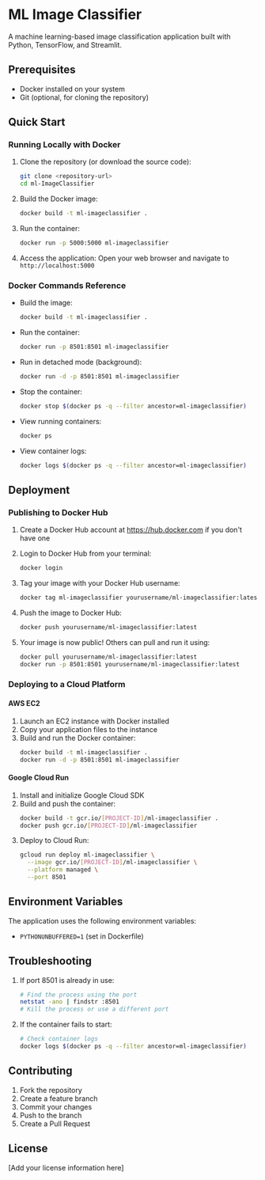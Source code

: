 # ML Image Classifier

A machine learning-based image classification application built with Python, TensorFlow, and Streamlit.

## Prerequisites

- Docker installed on your system
- Git (optional, for cloning the repository)

## Quick Start

### Running Locally with Docker

1. Clone the repository (or download the source code):
   ```bash
   git clone <repository-url>
   cd ml-ImageClassifier
   ```

2. Build the Docker image:
   ```bash
   docker build -t ml-imageclassifier .
   ```

3. Run the container:
   ```bash
   docker run -p 5000:5000 ml-imageclassifier
   ```

4. Access the application:
   Open your web browser and navigate to `http://localhost:5000`

### Docker Commands Reference

- Build the image:
  ```bash
  docker build -t ml-imageclassifier .
  ```

- Run the container:
  ```bash
  docker run -p 8501:8501 ml-imageclassifier
  ```

- Run in detached mode (background):
  ```bash
  docker run -d -p 8501:8501 ml-imageclassifier
  ```

- Stop the container:
  ```bash
  docker stop $(docker ps -q --filter ancestor=ml-imageclassifier)
  ```

- View running containers:
  ```bash
  docker ps
  ```

- View container logs:
  ```bash
  docker logs $(docker ps -q --filter ancestor=ml-imageclassifier)
  ```

## Deployment

### Publishing to Docker Hub

1. Create a Docker Hub account at https://hub.docker.com if you don't have one

2. Login to Docker Hub from your terminal:
   ```bash
   docker login
   ```

3. Tag your image with your Docker Hub username:
   ```bash
   docker tag ml-imageclassifier yourusername/ml-imageclassifier:latest
   ```

4. Push the image to Docker Hub:
   ```bash
   docker push yourusername/ml-imageclassifier:latest
   ```

5. Your image is now public! Others can pull and run it using:
   ```bash
   docker pull yourusername/ml-imageclassifier:latest
   docker run -p 8501:8501 yourusername/ml-imageclassifier:latest
   ```

### Deploying to a Cloud Platform

#### AWS EC2
1. Launch an EC2 instance with Docker installed
2. Copy your application files to the instance
3. Build and run the Docker container:
   ```bash
   docker build -t ml-imageclassifier .
   docker run -d -p 8501:8501 ml-imageclassifier
   ```

#### Google Cloud Run
1. Install and initialize Google Cloud SDK
2. Build and push the container:
   ```bash
   docker build -t gcr.io/[PROJECT-ID]/ml-imageclassifier .
   docker push gcr.io/[PROJECT-ID]/ml-imageclassifier
   ```
3. Deploy to Cloud Run:
   ```bash
   gcloud run deploy ml-imageclassifier \
     --image gcr.io/[PROJECT-ID]/ml-imageclassifier \
     --platform managed \
     --port 8501
   ```

## Environment Variables

The application uses the following environment variables:
- `PYTHONUNBUFFERED=1` (set in Dockerfile)

## Troubleshooting

1. If port 8501 is already in use:
   ```bash
   # Find the process using the port
   netstat -ano | findstr :8501
   # Kill the process or use a different port
   ```

2. If the container fails to start:
   ```bash
   # Check container logs
   docker logs $(docker ps -q --filter ancestor=ml-imageclassifier)
   ```

## Contributing

1. Fork the repository
2. Create a feature branch
3. Commit your changes
4. Push to the branch
5. Create a Pull Request

## License

[Add your license information here] 